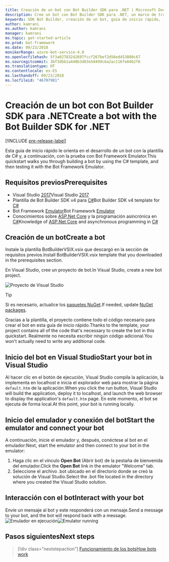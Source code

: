 ```yaml
---
title: Creación de un bot con Bot Builder SDK para .NET | Microsoft Docs
description: Cree un bot con Bot Builder SDK para .NET, un marco de trabajo eficaz para la creación de bots.
keywords: SDK Bot Builder, creación de un bot, guía de inicio rápido, .NET, introducción, bot de C#
author: kamrani
ms.author: kamrani
manager: kamrani
ms.topic: get-started-article
ms.prod: bot-framework
ms.date: 09/23/2018
monikerRange: azure-bot-service-4.0
ms.openlocfilehash: 5f3a02783242697fccf267bef2d56ed453880c67
ms.sourcegitcommit: 3bf3dbb1a440b3d83e58499c6a2ac116fe04b2f6
ms.translationtype: HT
ms.contentlocale: es-ES
ms.lasthandoff: 09/23/2018
ms.locfileid: "46707981"
---
```

# <a name="create-a-bot-with-the-bot-builder-sdk-for-net"></a><span data-ttu-id="7fef7-104">Creación de un bot con Bot Builder SDK para .NET</span><span class="sxs-lookup"><span data-stu-id="7fef7-104">Create a bot with the Bot Builder SDK for .NET</span></span>
[!INCLUDE [pre-release-label](../includes/pre-release-label.md)]

<span data-ttu-id="7fef7-105">Esta guía de inicio rápido le orienta en el desarrollo de un bot con la plantilla de C# y, a continuación, con la prueba con Bot Framework Emulator.</span><span class="sxs-lookup"><span data-stu-id="7fef7-105">This quickstart walks you through building a bot by using the C# template, and then testing it with the Bot Framework Emulator.</span></span> 

## <a name="prerequisites"></a><span data-ttu-id="7fef7-106">Requisitos previos</span><span class="sxs-lookup"><span data-stu-id="7fef7-106">Prerequisites</span></span>
- <span data-ttu-id="7fef7-107">Visual Studio [2017](https://www.visualstudio.com/downloads)</span><span class="sxs-lookup"><span data-stu-id="7fef7-107">Visual Studio [2017](https://www.visualstudio.com/downloads)</span></span>
- <span data-ttu-id="7fef7-108">Plantilla de Bot Builder SDK v4 para [C#](https://botbuilder.myget.org/feed/aitemplates/package/vsix/BotBuilderV4.fbe0fc50-a6f1-4500-82a2-189314b7bea2)</span><span class="sxs-lookup"><span data-stu-id="7fef7-108">Bot Builder SDK v4 template for [C#](https://botbuilder.myget.org/feed/aitemplates/package/vsix/BotBuilderV4.fbe0fc50-a6f1-4500-82a2-189314b7bea2)</span></span>
- <span data-ttu-id="7fef7-109">Bot Framework [Emulator](https://github.com/Microsoft/BotFramework-Emulator/releases)</span><span class="sxs-lookup"><span data-stu-id="7fef7-109">Bot Framework [Emulator](https://github.com/Microsoft/BotFramework-Emulator/releases)</span></span>
- <span data-ttu-id="7fef7-110">Conocimientos sobre [ASP.Net Core](https://docs.microsoft.com/aspnet/core/) y la programación asincrónica en [C#](https://docs.microsoft.com/en-us/dotnet/csharp/programming-guide/concepts/async/index)</span><span class="sxs-lookup"><span data-stu-id="7fef7-110">Knowledge of [ASP.Net Core](https://docs.microsoft.com/aspnet/core/) and asynchronous programming in [C#](https://docs.microsoft.com/en-us/dotnet/csharp/programming-guide/concepts/async/index)</span></span>

## <a name="create-a-bot"></a><span data-ttu-id="7fef7-111">Creación de un bot</span><span class="sxs-lookup"><span data-stu-id="7fef7-111">Create a bot</span></span>
<span data-ttu-id="7fef7-112">Instale la plantilla BotBuilderVSIX.vsix que descargó en la sección de requisitos previos.</span><span class="sxs-lookup"><span data-stu-id="7fef7-112">Install BotBuilderVSIX.vsix template that you downloaded in the prerequisites section.</span></span> 

<span data-ttu-id="7fef7-113">En Visual Studio, cree un proyecto de bot.</span><span class="sxs-lookup"><span data-stu-id="7fef7-113">In Visual Studio, create a new bot project.</span></span>

![Proyecto de Visual Studio](../media/azure-bot-quickstarts/bot-builder-dotnet-project.png)

> [!TIP] 
> <span data-ttu-id="7fef7-115">Si es necesario, actualice los [paquetes NuGet](https://docs.microsoft.com/en-us/nuget/quickstart/install-and-use-a-package-in-visual-studio).</span><span class="sxs-lookup"><span data-stu-id="7fef7-115">If needed, update [NuGet packages](https://docs.microsoft.com/en-us/nuget/quickstart/install-and-use-a-package-in-visual-studio).</span></span>

<span data-ttu-id="7fef7-116">Gracias a la plantilla, el proyecto contiene todo el código necesario para crear el bot en esta guía de inicio rápido.</span><span class="sxs-lookup"><span data-stu-id="7fef7-116">Thanks to the template, your project contains all of the code that's necessary to create the bot in this quickstart.</span></span> <span data-ttu-id="7fef7-117">Realmente no necesita escribir ningún código adicional.</span><span class="sxs-lookup"><span data-stu-id="7fef7-117">You won't actually need to write any additional code.</span></span>

## <a name="start-your-bot-in-visual-studio"></a><span data-ttu-id="7fef7-118">Inicio del bot en Visual Studio</span><span class="sxs-lookup"><span data-stu-id="7fef7-118">Start your bot in Visual Studio</span></span>

<span data-ttu-id="7fef7-119">Al hacer clic en el botón de ejecución, Visual Studio compila la aplicación, la implementa en localhost e inicia el explorador web para mostrar la página `default.htm` de la aplicación.</span><span class="sxs-lookup"><span data-stu-id="7fef7-119">When you click the run button, Visual Studio will build the application, deploy it to localhost, and launch the web browser to display the application's `default.htm` page.</span></span> <span data-ttu-id="7fef7-120">En este momento, el bot se ejecuta de forma local.</span><span class="sxs-lookup"><span data-stu-id="7fef7-120">At this point, your bot is running locally.</span></span>

## <a name="start-the-emulator-and-connect-your-bot"></a><span data-ttu-id="7fef7-121">Inicio del emulador y conexión del bot</span><span class="sxs-lookup"><span data-stu-id="7fef7-121">Start the emulator and connect your bot</span></span>

<span data-ttu-id="7fef7-122">A continuación, inicie el emulador y, después, conéctese al bot en el emulador:</span><span class="sxs-lookup"><span data-stu-id="7fef7-122">Next, start the emulator and then connect to your bot in the emulator:</span></span>

1. <span data-ttu-id="7fef7-123">Haga clic en el vínculo **Open Bot** (Abrir bot) de la pestaña de bienvenida del emulador.</span><span class="sxs-lookup"><span data-stu-id="7fef7-123">Click the **Open Bot** link in the emulator "Welcome" tab.</span></span> 
2. <span data-ttu-id="7fef7-124">Seleccione el archivo .bot ubicado en el directorio donde se creó la solución de Visual Studio.</span><span class="sxs-lookup"><span data-stu-id="7fef7-124">Select the .bot file located in the directory where you created the Visual Studio solution.</span></span>

## <a name="interact-with-your-bot"></a><span data-ttu-id="7fef7-125">Interacción con el bot</span><span class="sxs-lookup"><span data-stu-id="7fef7-125">Interact with your bot</span></span>

<span data-ttu-id="7fef7-126">Envíe un mensaje al bot y este responderá con un mensaje.</span><span class="sxs-lookup"><span data-stu-id="7fef7-126">Send a message to your bot, and the bot will respond back with a message.</span></span>
<span data-ttu-id="7fef7-127">![Emulador en ejecución](../media/emulator-v4/emulator-running.png)</span><span class="sxs-lookup"><span data-stu-id="7fef7-127">![Emulator running](../media/emulator-v4/emulator-running.png)</span></span>

## <a name="next-steps"></a><span data-ttu-id="7fef7-128">Pasos siguientes</span><span class="sxs-lookup"><span data-stu-id="7fef7-128">Next steps</span></span>

> [!div class="nextstepaction"]
> [<span data-ttu-id="7fef7-129">Funcionamiento de los bots</span><span class="sxs-lookup"><span data-stu-id="7fef7-129">How bots work</span></span>](../v4sdk/bot-builder-basics.md) 
